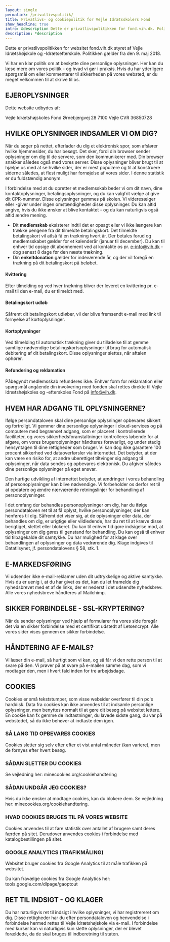 ```yaml
---
layout: single
permalink: /privatlivspolitik/
title: Privatlivs- og cookiepolitik for Vejle Idrætsskolers Fond
show_headline: true
intro: &description Dette er privatlivspolitikken for fond.vih.dk. Politikken gælder fra den 9. maj 2018.
description: *description
---
```


Dette er privatlivspolitikken for websitet fond.vih.dk styret af Vejle Idrætshøjskole og -Idrætsefterskole. Politikken gælder fra den 9. maj 2018.

Vi har en klar politik om at beskytte dine personlige oplysninger. Her kan du læse mere om vores politik - og hvad vi gør i praksis. Hvis du har yderligere spørgsmål om eller kommentarer til sikkerheden på vores websted, er du meget velkommen til at skrive til os.

## EJEROPLYSNINGER

Dette website udbydes af:

Vejle Idrætshøjskoles Fond
Ørnebjergvej 28
7100 Vejle
CVR 36850728

## HVILKE OPLYSNINGER INDSAMLER VI OM DIG?

Når du søger på nettet, efterlader du dig et elektronisk spor, som afslører hvilke hjemmesider, du har besøgt. Det sker, fordi din browser sender oplysninger om dig til de servere, som den kommunikerer med. Din browser snakker således også med vores server. Disse oplysninger bliver brugt til at hjælpe os med at se hvilke sider, der er mest populære og til at konstruere siderne således, at flest muligt har fornøjelse af vores sider. I denne statistik er du fuldstændig anonym.

I forbindelse med at du opretter et medlemsskab beder vi om dit navn, dine kontaktoplysninger, betalingsoplysninger, og du kan valgfrit vælge at give dit CPR-nummer. Disse oplysninger gemmes på skolen. Vi videresælger eller -giver under ingen omstændigheder disse oplysninger. Du kan altid angive, hvis du ikke ønsker at blive kontaktet - og du kan naturligvis også altid ændre mening.

- Dit **medlemskab** eksisterer indtil det er opsagt eller vi ikke længere kan trække pengene fra dit tilmeldte betalingskort. Det tilmeldte betalingskort vil atlså få en trækning hvert år. Der betales forud og medlemsskabet gælder for et kalenderår (januar til december). Du kan til enhver tid opsige dit abonnement ved at kontakte os pr. e-info@vih.dk - dog senest 8 dage før den næste trækning.
- Din **enkeltdonation** gælder for indeværende år, og der vil foregå en trækning på dit betalingskort på beløbet.

#### Kvittering

Efter tilmelding og ved hver trækning bliver der leveret en kvittering pr. e-mail til den e-mail, du er tilmeldt med.

#### Betalingskort udløb

Såfremt dit betalingskort udløber, vil der blive fremsendt e-mail med link til fornyelse af kortoplysninger.

#### Kortoplysninger

Ved tilmelding til automatisk trækning giver du tilladelse til at gemme samtlige nødvendige betalingskortsoplysninger til brug for automatisk debitering af dit betalingskort. Disse oplysninger slettes, når aftalen ophører.

#### Refundering og reklamation

Påbegyndt medlemsskab refunderes ikke. Enhver form for reklamation eller spørgsmål angående din involvering med fonden skal rettes direkte til Vejle Idrætshøjskoles og -efterskoles Fond på info@vih.dk.

## HVEM HAR ADGANG TIL OPLYSNINGERNE?

Ifølge persondataloven skal dine personlige oplysninger opbevares sikkert og fortroligt. Vi gemmer dine personlige oplysninger i cloud-services og på computere med begrænset adgang, som er placeret i kontrollerede faciliteter, og vores sikkerhedsforanstaltninger kontrolleres løbende for at afgøre, om vores brugeroplysninger håndteres forsvarligt, og under stadig hensyntagen til dine rettigheder som bruger. Vi kan dog ikke garantere 100 procent sikkerhed ved dataoverførsler via internettet. Det betyder, at der kan være en risiko for, at andre uberettiget tiltvinger sig adgang til oplysninger, når data sendes og opbevares elektronisk. Du afgiver således dine personlige oplysninger på eget ansvar.

Den hurtige udvikling af internettet betyder, at ændringer i vores behandling af personoplysninger kan blive nødvendige. Vi forbeholder os derfor ret til at opdatere og ændre nærværende retningslinjer for behandling af personoplysninger.

I det omfang der behandles personoplysninger om dig, har du ifølge persondataloven ret til at få oplyst, hvilke personoplysninger, der kan henføres til dig. Såfremt det viser sig, at de oplysninger eller data, der behandles om dig, er urigtige eller vildledende, har du ret til at kræve disse berigtiget, slettet eller blokeret. Du kan til enhver tid gøre indsigelse mod, at oplysninger om dig gøres til genstand for behandling. Du kan også til enhver tid tilbagekalde dit samtykke. Du har mulighed for at klage over behandlingen af oplysninger og data vedrørende dig. Klage indgives til Datatilsynet, jf. persondatalovens § 58, stk. 1.

## E-MARKEDSFØRING

Vi udsender ikke e-mail-reklamer uden dit udtrykkelige og aktive samtykke. Hvis du er uenig i, at du har givet os det, kan du let framelde dig nyhedsbrevet med et af de links, der er nederst i det udsendte nyhedsbrev. Alle vores nyhedsbreve håndteres af Mailchimp.

## SIKKER FORBINDELSE - SSL-KRYPTERING?

Når du sender oplysninger ved hjælp af formularer fra vores side foregår det via en sikker forbindelse med et certifikat udstedt af Letsencrypt. Alle vores sider vises gennem en sikker forbindelse.

## HÅNDTERING AF E-MAILS?

Vi læser din e-mail, så hurtigt som vi kan, og så får vi den rette person til at svare på den. Vi prøver på at svare på e-mailen samme dag, som vi modtager den, men i hvert fald inden for tre arbejdsdage.

## COOKIES

Cookies er små tekststumper, som visse websider overfører til din pc's harddisk. Data fra cookies kan ikke anvendes til at indsamle personlige oplysninger, men benyttes normalt til at gøre dit besøg på websitet lettere. En cookie kan fx gemme de indtastninger, du lavede sidste gang, du var på webstedet, så du ikke behøver at indtaste dem igen.

### SÅ LANG TID OPBEVARES COOKIES

Cookies sletter sig selv efter efter et vist antal måneder (kan variere), men de fornyes efter hvert besøg.

### SÅDAN SLETTER DU COOKIES

Se vejledning her: minecookies.org/cookiehandtering

### SÅDAN UNDGÅR JEG COOKIES?

Hvis du ikke ønsker at modtage cookies, kan du blokere dem. Se vejledning her: minecookies.org/cookiehandtering.

### HVAD COOKIES BRUGES TIL PÅ VORES WEBSITE

Cookies anvendes til at føre statistik over antallet af brugere samt deres færden på sitet. Derudover anvendes cookies i forbindelse med katalogbestillingen på sitet.

### GOOGLE ANALYTICS (TRAFIKMÅLING)

Websitet bruger cookies fra Google Analytics til at måle trafikken på websitet.

Du kan fravælge cookies fra Google Analytics her: tools.google.com/dlpage/gaoptout

## RET TIL INDSIGT - OG KLAGER

Du har naturligvis ret til indsigt i hvilke oplysninger, vi har registrereret om dig. Disse rettigheder har du efter persondataloven og henvendelse i forbindelse hermed rettes til Vejle Idrætshøjskole via e-mail. I forbindelse med kurser kan vi naturligvis kun slette oplysninger, der er blevet forældede, da de skal bruges til indberetning til staten.
